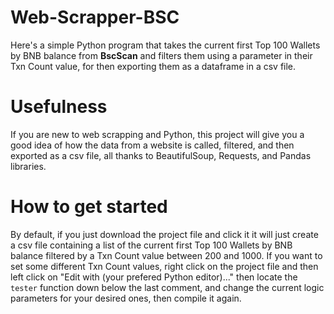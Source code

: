 # Web-Scrapper-BSC
Here's a simple Python program that takes the current first Top 100 Wallets by BNB balance from **BscScan** and filters them using a parameter in their Txn Count value, for then exporting them as a dataframe in a csv file.

# Usefulness 
If you are new to web scrapping and Python, this project will give you a good idea of how the data from a website is called, filtered, and then exported as a csv file, all thanks to BeautifulSoup, Requests, and Pandas libraries.

# How to get started
By default, if you just download the project file and click it it will just create a csv file containing a list of the current first Top 100 Wallets by BNB balance filtered by a Txn Count value between 200 and 1000. If you want to set some different Txn Count values, right click on the project file and then left click on "Edit with (your prefered Python editor)..." then locate the `tester` function down below the last comment, and change the current logic parameters for your desired ones, then compile it again. 
